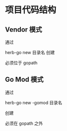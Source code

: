 # 项目代码结构

## Vendor 模式

通过

herb-go new 目录名
创建

必须位于 gopath

## Go Mod 模式

通过

herb-go new -gomod 目录名

创建

必须在 gopath 之外

